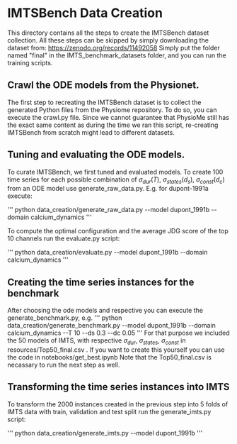 # IMTSBench Data Creation
This directory contains all the steps to create the IMTSBench dataset collection.
All these steps can be skipped by simply downloading the dataset from:
https://zenodo.org/records/11492058
Simply put the folder named "final" in the IMTS_benchmark_datasets folder, and you can run the training scripts.

## Crawl the ODE models from the Physionet.
The first step to recreating the IMTSBench dataset is to collect the generated Python files from the Physiome repository.
To do so, you can execute the crawl.py file. 
Since we cannot guarantee that PhysioMe still has the exact same content as during the time we ran this script, 
re-creating IMTSBench from scratch might lead to different datasets.

## Tuning and evaluating the ODE models. 
To curate IMTSBench, we first tuned and evaluated models. 
To create 100 time series for each 
possible combination of $\sigma_{dur} (T)$, $\sigma_{states} (d_s)$, $\sigma_{const} (d_c)$ from an ODE model use generate_raw_data.py. E.g. for dupont-1991a execute:

'''
python data_creation/generate_raw_data.py --model dupont_1991b --domain calcium_dynamics
'''

To compute the optimal configuration and the average JDG score of the top 10 channels run 
the evaluate.py script:

'''
python data_creation/evaluate.py --model dupont_1991b --domain calcium_dynamics
'''

## Creating the time series instances for the benchmark

After choosing the ode models and respective you can execute the
generate_benchmark.py, e.g.
'''
python data_creation/generate_benchmark.py --model dupont_1991b --domain calcium_dynamics --T 10 --ds 0.3 --dc 0.05
'''
For that purpose we included the 50 models of IMTS, with respective $\sigma_{dur}$, $\sigma_{states}$, $\sigma_{const}$ in resources/Top50_final.csv . If you want to create this yourself you can use the code in notebooks/get_best.ipynb 
Note that the Top50_final.csv is necassary to run the next step as well.

## Transforming the time series instances into IMTS
To transform the 2000 instances created in the previous step into 5 folds of IMTS
data with train, validation and test split run the generate_imts.py script:

'''
python data_creation/generate_imts.py --model dupont_1991b
'''
